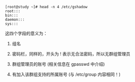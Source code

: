 ```
[root@study ~]# head -n 4 /etc/gshadow
root:::
bin:::
daemon:::
sys:::
```

这四个字段的意义为：

1. 组名

2. 密码栏，同样的，开头为 ! 表示无合法密码，所以无群组管理员

3. 群组管理员的账号 \(相关信息在 gpasswd 中介绍\)

4. 有加入该群组支持的所属账号 \(与 /etc/group 内容相同！\)



